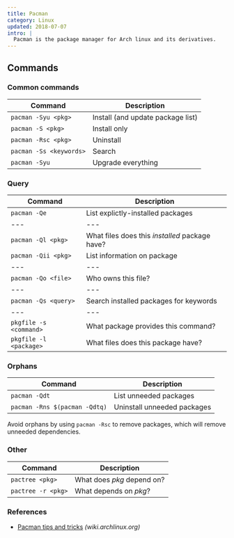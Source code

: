 ```yaml
---
title: Pacman
category: Linux
updated: 2018-07-07
intro: |
  Pacman is the package manager for Arch linux and its derivatives.
---
```


## Commands

<!-- {.-three-column} -->

### Common commands

| Command                 | Description                       |
| ----------------------- | --------------------------------- |
| `pacman -Syu <pkg>`     | Install (and update package list) |
| `pacman -S <pkg>`       | Install only                      |
| `pacman -Rsc <pkg>`     | Uninstall                         |
| `pacman -Ss <keywords>` | Search                            |
| `pacman -Syu`           | Upgrade everything                |

<!-- {.-prime} -->

### Query

| Command                | Description                                    |
| ---------------------- | ---------------------------------------------- |
| `pacman -Qe`           | List explictly-installed packages              |
| ---                    | ---                                            |
| `pacman -Ql <pkg>`     | What files does this _installed_ package have? |
| `pacman -Qii <pkg>`    | List information on package                    |
| ---                    | ---                                            |
| `pacman -Qo <file>`    | Who owns this file?                            |
| ---                    | ---                                            |
| `pacman -Qs <query>`   | Search installed packages for keywords         |
| ---                    | ---                                            |
| `pkgfile -s <command>` | What package provides this command?            |
| `pkgfile -l <package>` | What files does this package have?             |

### Orphans

| Command                       | Description                 |
| ----------------------------- | --------------------------- |
| `pacman -Qdt`                 | List unneeded packages      |
| `pacman -Rns $(pacman -Qdtq)` | Uninstall unneeded packages |

Avoid orphans by using `pacman -Rsc` to remove packages, which will remove unneeded dependencies.

### Other

| Command            | Description                |
| ------------------ | -------------------------- |
| `pactree <pkg>`    | What does _pkg_ depend on? |
| `pactree -r <pkg>` | What depends on _pkg_?     |

### References

* [Pacman tips and tricks](https://wiki.archlinux.org/index.php/Pacman/Tips_and_tricks) _(wiki.archlinux.org)_
